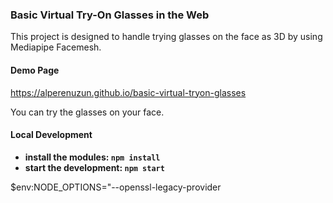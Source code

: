 ### Basic Virtual Try-On Glasses in the Web

This project is designed to handle trying glasses on the face as 3D by using Mediapipe Facemesh.

#### Demo Page

https://alperenuzun.github.io/basic-virtual-tryon-glasses

You can try the glasses on your face.

#### Local Development

* **install the modules: `npm install`**
* **start the development: `npm start`**


 $env:NODE_OPTIONS="--openssl-legacy-provider